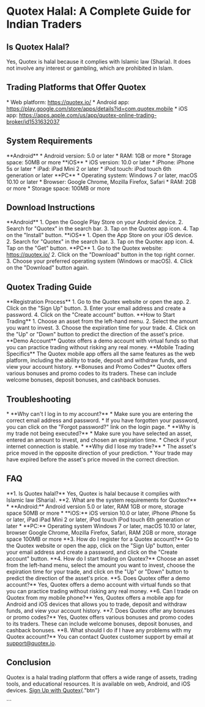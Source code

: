 # Quotex Halal: A Complete Guide for Indian Traders

## Is Quotex Halal?

Yes, Quotex is halal because it complies with Islamic law (Sharia). It
does not involve any interest or gambling, which are prohibited in
Islam.

## Trading Platforms that Offer Quotex

\* Web platform: https://quotex.io/ \* Android app:
https://play.google.com/store/apps/details?id=com.quotex.mobile \* iOS
app:
https://apps.apple.com/us/app/quotex-online-trading-broker/id1531632037

## System Requirements

\*\*Android\*\* \* Android version: 5.0 or later \* RAM: 1GB or more \*
Storage space: 50MB or more \*\*iOS\*\* \* iOS version: 10.0 or later \*
iPhone: iPhone 5s or later \* iPad: iPad Mini 2 or later \* iPod touch:
iPod touch 6th generation or later \*\*PC\*\* \* Operating system:
Windows 7 or later, macOS 10.10 or later \* Browser: Google Chrome,
Mozilla Firefox, Safari \* RAM: 2GB or more \* Storage space: 100MB or
more

## Download Instructions

\*\*Android\*\* 1. Open the Google Play Store on your Android device. 2.
Search for "Quotex" in the search bar. 3. Tap on the Quotex app
icon. 4. Tap on the "Install" button. \*\*iOS\*\* 1. Open the App
Store on your iOS device. 2. Search for "Quotex" in the search
bar. 3. Tap on the Quotex app icon. 4. Tap on the "Get" button.
\*\*PC\*\* 1. Go to the Quotex website: https://quotex.io/ 2. Click on
the "Download" button in the top right corner. 3. Choose your
preferred operating system (Windows or macOS). 4. Click on the
"Download" button again.

## Quotex Trading Guide

\*\*Registration Process\*\* 1. Go to the Quotex website or open the
app. 2. Click on the "Sign Up" button. 3. Enter your email address
and create a password. 4. Click on the "Create account" button.
\*\*How to Start Trading\*\* 1. Choose an asset from the left-hand menu.
2. Select the amount you want to invest. 3. Choose the expiration time
for your trade. 4. Click on the "Up" or "Down" button to
predict the direction of the asset\'s price. \*\*Demo Account\*\* Quotex
offers a demo account with virtual funds so that you can practice
trading without risking any real money. \*\*Mobile Trading Specifics\*\*
The Quotex mobile app offers all the same features as the web platform,
including the ability to trade, deposit and withdraw funds, and view
your account history. \*\*Bonuses and Promo Codes\*\* Quotex offers
various bonuses and promo codes to its traders. These can include
welcome bonuses, deposit bonuses, and cashback bonuses.

## Troubleshooting

\* \*\*Why can\'t I log in to my account?\*\* \* Make sure you are
entering the correct email address and password. \* If you have
forgotten your password, you can click on the "Forgot password?"
link on the login page. \* \*\*Why is my trade not being executed?\*\*
\* Make sure you have selected an asset, entered an amount to invest,
and chosen an expiration time. \* Check if your internet connection is
stable. \* \*\*Why did I lose my trade?\*\* \* The asset\'s price moved
in the opposite direction of your prediction. \* Your trade may have
expired before the asset\'s price moved in the correct direction.

## FAQ

\*\*1. Is Quotex halal?\*\* Yes, Quotex is halal because it complies
with Islamic law (Sharia). \*\*2. What are the system requirements for
Quotex?\*\* \* \*\*Android:\*\* Android version 5.0 or later, RAM 1GB or
more, storage space 50MB or more \* \*\*iOS:\*\* iOS version 10.0 or
later, iPhone iPhone 5s or later, iPad iPad Mini 2 or later, iPod touch
iPod touch 6th generation or later \* \*\*PC:\*\* Operating system
Windows 7 or later, macOS 10.10 or later, browser Google Chrome, Mozilla
Firefox, Safari, RAM 2GB or more, storage space 100MB or more \*\*3. How
do I register for a Quotex account?\*\* Go to the Quotex website or open
the app, click on the "Sign Up" button, enter your email address
and create a password, and click on the "Create account" button.
\*\*4. How do I start trading on Quotex?\*\* Choose an asset from the
left-hand menu, select the amount you want to invest, choose the
expiration time for your trade, and click on the "Up" or
"Down" button to predict the direction of the asset\'s price.
\*\*5. Does Quotex offer a demo account?\*\* Yes, Quotex offers a demo
account with virtual funds so that you can practice trading without
risking any real money. \*\*6. Can I trade on Quotex from my mobile
phone?\*\* Yes, Quotex offers a mobile app for Android and iOS devices
that allows you to trade, deposit and withdraw funds, and view your
account history. \*\*7. Does Quotex offer any bonuses or promo
codes?\*\* Yes, Quotex offers various bonuses and promo codes to its
traders. These can include welcome bonuses, deposit bonuses, and
cashback bonuses. \*\*8. What should I do if I have any problems with my
Quotex account?\*\* You can contact Quotex customer support by email at
support@quotex.io.

## Conclusion

Quotex is a halal trading platform that offers a wide range of assets,
trading tools, and educational resources. It is available on web,
Android, and iOS devices. [Sign Up with
Quotex](\%22https://traff.sbs/brokerqxsignup\%22){."btn"}

\`\`\`

